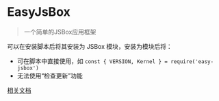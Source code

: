 # EasyJsBox

> 一个简单的JSBox应用框架

可以在安装脚本后将其安装为 JSBox 模块，安装为模块后将：

- 可在脚本中直接使用，如 `const { VERSION, Kernel } = require('easy-jsbox')`
- 无法使用“检查更新”功能

[相关文档](./docs/README.md)
